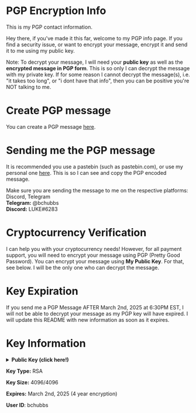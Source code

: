 # PGP Encryption Info
This is my PGP contact information.

Hey there, if you've made it this far, welcome to my PGP info page.
If you find a security issue, or want to encrypt your message, encrypt it and send it to me using my public key.

Note: To decrypt your message, I will need your **public key** as well as the **encrypted message in PGP form**.
This is so only I can decrypt the message with my private key. If for some reason I cannot decrypt the message(s),
i.e. "it takes too long", or "i dont have that info", then you can be positive you're NOT talking to me.

# Create PGP message
You can create a PGP message [here](https://heiswayi.github.io/pgp/).

# Sending me the PGP message
It is recommended you use a pastebin (such as pastebin.com), or use my personal one [here](https://paste.bushy.cc).
This is so I can see and copy the PGP encoded message. 

Make sure you are sending the message to me on the respective platforms: Discord, Telegram\
**Telegram:** @bchubbs\
**Discord:** LUKE#6283

# Cryptocurrency Verification
I can help you with your cryptocurrency needs! However, for all payment support, you will need to
encrypt your message using PGP (Pretty Good Password). You can encrypt your message
using **My Public Key**. For that, see below. I will be the only one who can decrypt the message.

# Key Expiration
If you send me a PGP Message AFTER March 2nd, 2025 at 6:30PM EST, I will not be able to decrypt your message
as my PGP key will have expired. I will update this README with new information as soon as it expires.

# Key Information
<details>
  <summary><strong>Public Key (click here!)</strong></summary>
  
```
-----BEGIN PGP PUBLIC KEY BLOCK-----

xsFNBGA+ygABEADfQtvRA2L80xZzS7Y46bEmioOBlHTbgi/MFm7NE+f+7xFWHwjL
m7P24v2lsy0ETIMCtoAlp0lg30CjnjiA3AlCRmTO4fV8VsNFQDt6kf9S2MFsvL+4
SZ2QsR4iq3vIlodVrX/Nkf26133odK3xxD3aD5K3jZ8v0S9IHGtO88ZwonAbBbFK
doKT3vflBCST1Rb9qJSvj5TC3WOz93L8mBuKVjfLdy3yyuk3GUyR5FXvPt1M/yIZ
xcA2wctEmUllrbJgEfs8oLhTFmZrbPcNtqzRxEw6xymGCgshLiJc7xEBUCx/oleu
0op9ZeCZBONvDI+9kteoT+TkB78N7NByVx5IKwhgYKgaqbO6c52mTbCl1V2S9OYR
BqvdBHSoIG8LAMFD7tW0d8/yKTV6JxBSPdCTbaiHXEH1HNHYt7+nMvTS3/v7Sup3
X/UFWkTvM0OvIohbHzBbvIkfn6+Nsa8DwpmMIU1RiF2T4V2fiZDmdeVWD/ASVyNJ
ysFvnJY0q7FMXsKFyZ5dIQ1jOXfSr3EG/XpCxt0ePDc4PNtOW4WBtTzV6AD01T31
T/vP0y3n62u8IS+nxVL+yH8XAdMskVmfWUR1HMRhRD9Y4Hw2cjzvNEex1oEDhuYV
ivFT4FxoYa3WnUk16VwOchYlJhfItKovcN0kwJJwi9BhQXIawibvDgsaTwARAQAB
zRdiY2h1YmJzIDxsdWtlQGJ1c2h5LmdnPsLBbQQTAQoAFwUCYD7KAAIbLwMLCQcD
FQoIAh4BAheAAAoJEFsfU1CABD5vttcP/AjnLWhbBhI5ciFjDfDBAamIncBm6POc
T/Q3lWWwJR1ptA3dTaEDqp+Kbu0aL7AXqNyA0drh3CNHSR2o/Sa+nJfORr4FiMZ1
bvFI7jbGzsL0pSMumT6WEbMKq4pyKnTYoyvFJ2KEBowkVti6DYvdRW1CxG/qGGgI
xi35QP56WIiVHopwCW5a0t5gnxYRfUT2Ltbpz2CjCDAGRp4aQq4DMY4g80RQOuK2
kWYj46PmY/Ga2NwOYqEBm6CkHdn954JzTjIH6tFY4HvRD6FOXDpVaWqHAwoyzZU0
tIk6bqFYt3nF1Ak2h+QdfrnMcLFgAwNi9L+Z9aA2ene8r/346NAY4bhbwbcIYy1l
L0Qh2ny/7+d3IXx02c/YTgnY2LAyVF9UFz1uitByNhkOFq5MtGOC7OpZEVcPcmY8
jBws2BeaMlmr5Z9uEp9EJdPAGU3s8Vz22RiM64LUjt04iqb+y24iplxj1a5+ZzAn
aghiSMSEtIG95pL9UeB6+e9FdSfXIPu6kRE0ErZDT34mvji4/DrF6K8DsNz5Ydvt
mlqJrIa7S41mZYj/LU3BbEXIe27s/CXml/X+6izH5MgaFSebtINVN0ZQ3PomP6/7
ZHOt2FYeMjUv3C2eTsmbHbP1itF3ciW62Zp56exj80M2YN09wy5xE41Tqs0Aqfal
vVcPvwV13LPVzsFNBGA+ygABEADH+VE0V9tJqsdGJ40u70kSlUMIF1QEpVlpMsRW
c5jJS8fftLqsIiKkGiJBjOJGa9XDg75b71sI+YE1TX5aO86Uz7tW5DXm0iPw9BNk
2L8O6iDHI6syixC/F4iZfaITfbcP12eWlGVnwY+qaGzH6JFwwKSzMndwU1LRedbM
g1kJYeMGIP0mFhYuxiOl2ke6gr27I1OQMAnL32bB0sgBHZtZ/4ynNtQQZE1zrMNF
tLKcOpkiOFFfFlHqvVFOcXZ0LS16YvScVO+UMFxjqI8dhZJZ3Wjvy9tlqyP2mw5e
pCpMgFlv/FZz932AkaGHXsCNIEeNKd05hM40WhJ4be4Z2olFsELkcw2tBUd/ZtKU
ZCGWC9MBq0gUfYnS6fGxZaBBT1cnLyLoluDuOx8th1R7cmJGyxti2jwI16pqGDwO
HCZJErL0/Yd99lvyHbbA48tWbqFkiosbGr1ZJuPKQsX3Ugin2ep6qMeyj5clCfXk
jzmWs+irab3cEqchAaAd+i6CClr61i5DylKfCIcSDBm3lOiZzFig3HBWRYoMNYaB
b32gMH5y5+f0DtJzdt1TqQd9/ac9N8M5ZTlLIcKzdljOrkUacy3F8zrDOeOAC0CS
IW2VKks8AYxpgMK24jdyo5tgiyXRWZDpgBPbuVR6CH3iefuWruU+VD2w+1uVFGP5
9tf+2QARAQABwsOEBBgBCgAPBQJgPsoABQkPCZwAAhsuAikJEFsfU1CABD5vwV0g
BBkBCgAGBQJgPsoAAAoJEIICyB924ks+WyYQAMd7lDjknq8imT36I6OWdNoGxH4H
+lsHzg5gGVS++Oet9iunkSo/XNaRRpUE3e8gkLPfBHQ5ecKVX10LJeMq61nXIyww
Sg8C+UJf8eMaFebQW1079n0/FbAn9Ntz7WqcCSmZJG50Nb2FEiPM+lbbGEaMWJBx
LtzFeEO9VnW23LHCQSjFcSXFvhkJUYXMzh9HEPuKwf5doiut5mNxJd8oojMsJw4l
4HeWDr1pKYhF4OAJCfJZH1Yvkg83SVU6Skip8ObbRarB+00N6FlJnhssf1YLU8c7
kxOdaxNLe545ZyUMXOnNDcR1/j+jI3cMytl750rE3/68R7N6oK0HQX9tRfEN7987
jMrmhKYJHcXyf2DMtGmNXjyq9LzJbfRAkqxidRH1LnJy5ka+WaJuTp59UoqZO42p
PFfdRFWnWJHTtCkKpIUWLFUK8KglSFGNgjmbBs4WjEszMhjH9BK8QceozJL2QVfq
IpbaUswzVqzCIgHiLinTcr69EExFBr5uFwQWJe5362elrB9Ej88OhldXRqhqevrY
pY18JWwHL6IukgfYaKtpLqtnvt8mRSrHvCaCE56qjbUNsOJm9iQZL1ZcxNHzHFdb
Dmrqs4MDneK26ik1XdzW8fDgcQBk1p7IEQhLBs+IdvtyXtBtGAEcZswXYzNUOkKz
jOCHEyghdwoy+hZQeroQAMNd3qGUA+XSg1ExQEU8myZVbu4/X7ui2oaP0duxTi0B
bmqUTh6hZX1CLstYWju1Ef9vzirJ+0Mnq4ogJ9lFz1tImPY0z+19HEsDSj7jLSzs
ABc1JYRYxAK+Irf90NFDq9miEJ7IWM80VEoxZ9gDIToYSWPfx0PmSf6gnsKSBP6T
BGSYLohEjrRu5TCbY7SxNyFaHOisFs6BiJK28ZdzRHFbGuZZGPIU+b+Lfi5P9WXo
BUX0686VJ8WfivQIh0N/dk1juwRri5VxKIk7UiPoGdsqnIFtDmxHZvw048BkZN/k
CMlBG6KZrqRaCAI+InMEcQgtN9gKWIFHJQCqOau782B+wuEfed+vrmTwsmzD+6fy
QQ3s/0tmFy8czi/lHV8XcOPOhvYyVe/uFyEaWYu08Y8dZsA1ImPlSjzOK8uUb7K6
V8CfVp+iPiuZpOfy3wdQj0PdzFwRg2rigppbfJzSVfBHRSiJjUzAIOxQfl9rOBrG
9mhsIJooHGO2Qlr/4dUOhifo5uEcNiNMILSSs7TxSm1l+cHxZ7YThvX7erXzeYYB
e+uRRqIHVLwgupbI/yr1LNLKP9jn1ztGQbMg5Q6C8smbIiINb6vIbgRTQyHS6IQb
mpUJcya56plLItfAJnlSJPzBU26T9Y93GyrbYX/oIqjL1+lejlVMTt6/CcA4Miq3
zsFNBGA+ygABEADYAf0tR2hq7a8Gcd4bCZsi/DuShMQaR72B9pIRBtz9uFelwQJQ
u1dx7bPW/Fnz7IAWqIgwRO20w/GXuLghpoXSYrV3Q2OX4eciERy8G3spDwtAEpNB
VqsgySbmbWyEX0LfEmExG/iBYJ560SPH2ZzbesOE3n/zcOcvQrmpgECrE9mriYeO
mq3upQOQT3s+EcVqzyk6P70fiGHzJJ2oHDT6OwJ0e8NKh4hXz6BGhDKnlsoNsuYu
MbhMBm2at6TkmVKGkx1Zk1dlSHZ7JZVcDoUOydoFzQik+6PiGpw7h8gzhL5u8UQ8
flPt1gqKUVdOArx5LSElZztAsFUCr7QeTCnJ2QalUaEBMNJvy44PSCZN3vDVtXu3
A3yinIZXDkrFnDYybZgp5bLtrlVKn9A3gOkBahj0iZPiXM+ylpleFJWKGfoDxMo5
0lXhMkrIE/CcPJjdFrsWAHWCvvtluQQeBtAjUCOSVog6hP/jMcgQdLePLLDVezoV
g3zTZSGdxAnK/HSP5rSm9XO9q7jevQU+HfR4A3qmXLAxsmjStYgEhxGD+rgzXoom
z3eumJamdEEj4ZyY1vUTzg5wsG4jmeo9FE1LcpPbfMTMK4ps0/kYWDGPAOplynMe
ZgF/Nt0ETmA2iT2DzNg1Yx10CErssrSfxOXUAYHnjIIiGMD26j2LigTqBQARAQAB
wsOEBBgBCgAPBQJgPsoABQkPCZwAAhsuAikJEFsfU1CABD5vwV0gBBkBCgAGBQJg
PsoAAAoJEHF7yZ6Q6ZcCgAYP/Ry5kslsyT8/K4l+qfVKNiLlvEot8ncALPISfL/Q
ArdDNoi7Ak70PhzRb3XwHBKzfF0jHacOXdyaViW0YktmFwRdhW8p+DV6i75V2Ml2
rAMKSv4qxbmwM14vHjOlCXEUP7sH96Ov0NXciICfObaN/qUXlFs88yGsReTsLspm
zXX8CB3ztVLE4nUzixCHaYSkszZs7ATC+1ciA21D18M1++xBTGGVJwse8pau24OE
uJfnPmDHHLCGiKb2ci6bj7+BsYuSJ2SOytuuvUdH7t1qRnSfRsTFTe9pwhqm3gcT
L1QnfIugbxp+jQSgzrc7KVX1yGn3D//FQibIaLuqvkIuiLWCf5Qmz9RlXlTo0ShQ
yXyrwYTYPjBa6fVphLu/10I+EDQ4XdgIrYzJdV2axV/srm/JsFZbc3B4WaPbq7ks
MUVrk/FbPGjY0ovcf5SHT1NJuSuVuMW7GHI2qDwJFDsbIhrjFBOovGItDbgkbtYG
p6HPOMHig72VkF1b5qR0SyQ4Sq/iSQCK+cK60OoDKSUHeJjUvMiPTRZgfHsAdZOm
+2auM77O+g1kQVetpuRHvMRKxo08CUYTmDdUD8bXJx4Br3AMwkmcVacddr1kux5q
CDBaPsYKXlhIcuqvdqVE+LgC2dTtjTHEZ/lMj+H2RACKmnL3kV2xr3hYWo4m4SXx
qC1GxJgP/0aN+OBpE5YgDI6NkJvxZsGHTgyMT4t6qc19BNXjT+uJQrNHHk6g1pf0
WyUP0aLtFSaQ+MTl8F5QSjF5gjxLXNGrx+4rB3ydwHvLw40CvF5Za2x/1/aE/lmj
KhU8R9E5N8liNUZ6l9kspqF+P631OXyp4fMnlbVhHqq5m8Q7EFArIYp8l5wyc0vs
G/gwK3mYG696NKCUjJg9264gK1d4SYf336pW9c52Za1u0skv/ry+Sa0tS5FOn/RG
0arglBEBJbwJH71FBkEuc3oSdeR3yzaMEj9j926L7mVHSAlwvMHSOd9cgYsp7CNn
w3g0Kscf3klusJz7O6tKIMTDYVlvUytLARxQsCPSeLWgEcCQPSy+TcGtD10rnuVF
xoDONPcCWI83yxwRHP0L1W7JLAXEtL9dfnxNbu0I7nKNzcCKbp4wtaU5a85FU7YY
QGdRoElSgrrpg/m6tSTAgW2Ggvg0TUbM8y37kwS19id2e6Xv+LAByAU5mUoNdwD9
Zjudg1EgoIhJ3+EtLy1SejY1dWOFf0KH6c0I6RETwQcYeiWXMvxoa0icOIyyscNT
MbAyDym/KK5wKVczRPe4jyMFq7zwVcURlWAU56VFyONMsJzx9BBHY2IOSsQekCpr
k1OCLzQ+FAXzmUYh32pe7Xb91jDjJvV2a8sWkFg/VfTtG5Hvpgrt
=n6Fo
-----END PGP PUBLIC KEY BLOCK-----
```
</details>

**Key Type:** RSA

**Key Size:** 4096/4096

**Expires:** March 2nd, 2025 (4 year encryption)

**User ID**: bchubbs
